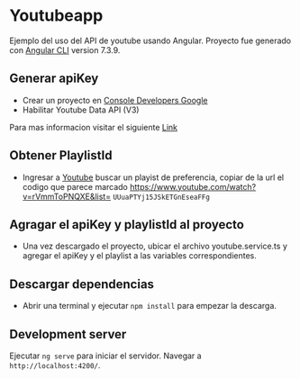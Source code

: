 # Youtubeapp

Ejemplo del uso del API de youtube usando Angular.
Proyecto fue generado con [Angular CLI](https://github.com/angular/angular-cli) version 7.3.9.


## Generar apiKey

- Crear un proyecto en [Console Developers Google](https://console.developers.google.com/apis)
- Habilitar Youtube Data API (V3)

Para mas informacion visitar el siguiente [Link](https://developers.google.com/youtube/v3/getting-started)

## Obtener PlaylistId

- Ingresar a [Youtube](https://www.youtube.com) buscar un playist de preferencia, copiar de la url el codigo que parece marcado https://www.youtube.com/watch?v=rVmmToPNQXE&list= `UUuaPTYj15JSkETGnEseaFFg`

## Agragar el apiKey y playlistId al proyecto

- Una vez descargado el proyecto, ubicar el archivo youtube.service.ts y agregar el apiKey y el playlist a las variables correspondientes.

## Descargar dependencias

- Abrir una terminal y ejecutar `npm install` para empezar la descarga.

## Development server

Ejecutar `ng serve` para iniciar el servidor. Navegar a `http://localhost:4200/`.

